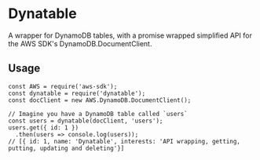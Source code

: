# Dynatable
A wrapper for DynamoDB tables, with a promise wrapped simplified API for the AWS SDK's DynamoDB.DocumentClient.



## Usage
```
const AWS = require('aws-sdk');
const dynatable = require('dynatable');
const docClient = new AWS.DynamoDB.DocumentClient();

// Imagine you have a DynamoDB table called `users`
const users = dynatable(docClient, 'users');
users.get({ id: 1 })
  .then(users => console.log(users));
// [{ id: 1, name: 'Dynatable', interests: 'API wrapping, getting, putting, updating and deleting'}]
```
